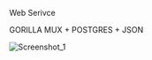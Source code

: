Web Serivce

GORILLA MUX + POSTGRES + JSON 

![Screenshot_1](https://github.com/user-attachments/assets/c80d5841-3602-4c35-9482-3db52425464c)
